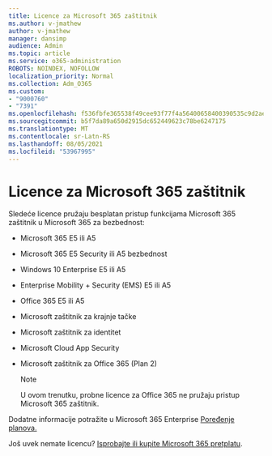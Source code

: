 ```yaml
---
title: Licence za Microsoft 365 zaštitnik
ms.author: v-jmathew
author: v-jmathew
manager: dansimp
audience: Admin
ms.topic: article
ms.service: o365-administration
ROBOTS: NOINDEX, NOFOLLOW
localization_priority: Normal
ms.collection: Adm_O365
ms.custom:
- "9000760"
- "7391"
ms.openlocfilehash: f536fbfe365538f49cee93f77f4a56400658400390535c9d2ae142004b2c2274
ms.sourcegitcommit: b5f7da89a650d2915dc652449623c78be6247175
ms.translationtype: MT
ms.contentlocale: sr-Latn-RS
ms.lasthandoff: 08/05/2021
ms.locfileid: "53967995"
---
```

# <a name="licenses-for-microsoft-365-defender"></a>Licence za Microsoft 365 zaštitnik

Sledeće licence pružaju besplatan pristup funkcijama Microsoft 365 zaštitnik u Microsoft 365 za bezbednost:

- Microsoft 365 E5 ili A5
- Microsoft 365 E5 Security ili A5 bezbednost
- Windows 10 Enterprise E5 ili A5
- Enterprise Mobility + Security (EMS) E5 ili A5
- Office 365 E5 ili A5
- Microsoft zaštitnik za krajnje tačke
- Microsoft zaštitnik za identitet
- Microsoft Cloud App Security
- Microsoft zaštitnik za Office 365 (Plan 2)

    > [!NOTE]
    > U ovom trenutku, probne licence za Office 365 ne pružaju pristup Microsoft 365 zaštitnik.

Dodatne informacije potražite u Microsoft 365 Enterprise [Poređenje planova.](https://go.microsoft.com/fwlink/?linkid=2143458)

Još uvek nemate licencu? [Isprobajte ili kupite Microsoft 365 pretplatu](https://go.microsoft.com/fwlink/?linkid=2143625).
